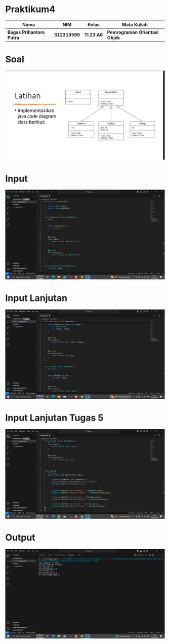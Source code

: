 # Praktikum4

|Nama|NIM|Kelas|Mata Kuliah|
|----|---|-----|------|
|**Bagas Prihantoro Putra**|**312310599**|**TI.23.A6**|**Pemrograman Orientasi Objek**|

# Soal

![gambar](ScreenshotTugas5/SoalTugas5.jpeg)

# Input

![gambar](ScreenshotTugas5/Input.png)

# Input Lanjutan

![gambar](ScreenshotTugas5/InputLanjutan.png)

# Input Lanjutan Tugas 5

![gambar](ScreenshotTugas5/InputLanjutanTugas5.png)

# Output

![gambar](ScreenshotTugas5/OutputTugas5.png)
